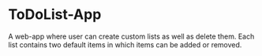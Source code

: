 # ToDoList-App
A web-app where user can create custom lists as well as delete them.
Each list contains two default items in which items can be added or removed.


